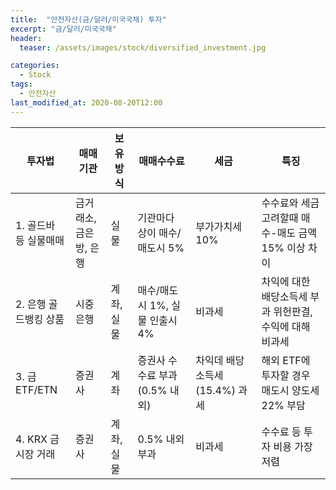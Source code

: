 ```yaml
---
title:  "안전자산(금/달러/미국국채) 투자"
excerpt: "금/달러/미국국채"
header:
  teaser: /assets/images/stock/diversified_investment.jpg

categories:
  - Stock
tags:
  - 안전자산
last_modified_at: 2020-08-20T12:00
---
```




|	<center>투자법</center>	|	<center>매매기관</center>		|	<center>보유방식</center>		|	<center>매매수수료</center>		|	<center>세금</center>		|	<center>특징</center>		|
| :---------------------------	| :------------------------------------	| :------------------------------------	| :-----------------------------------	| :------------------------------------	| :------------------------------------	|
| 1. 골드바 등 실물매매 		| 금거래소, 금은방, 은행			| 실물					| 기관마다 상이 매수/매도시 5%			| 부가가치세 10%				| 수수료와 세금 고려할때 매수-매도 금액 15% 이상 차이	|
| 2. 은행 골드뱅킹 상품	 	| 시중은행 					| 계좌, 실물				| 매수/매도시 1%, 실물 인출시 4%		| 비과세					| 차익에 대한 배당소득세 부과 위헌판결, 수익에 대해 비과세	|					|
| 3. 금 ETF/ETN 		 	| 증권사					| 계좌					| 증권사 수수료 부과 (0.5% 내외)		| 차익데 배당소득세(15.4%) 과세			| 해외 ETF에 투자할 경우 매도시 양도세 22% 부담	|					|
| 4. KRX 금시장 거래		| 증권사					| 계좌, 실물				| 0.5% 내외 부과				| 비과세					| 수수료 등 투자 비용 가장 저렴			|
